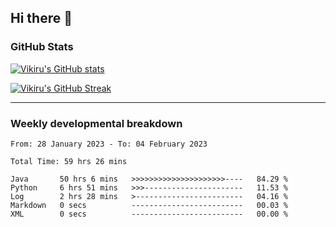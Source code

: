 ## Hi there 👋

### GitHub Stats

[![Vikiru's GitHub stats](https://github-readme-stats.vercel.app/api?username=vikiru&theme=nightowl&include_all_commits=true&count_private=true&hide=stars,contribs&show_icons=true)](https://github.com/anuraghazra/github-readme-stats)

[![Vikiru's GitHub Streak](https://streak-stats.demolab.com/?user=vikiru&theme=nightowl&hide_border=true&date_format=M%20j%5B%2C%20Y%5D)](https://github.com/DenverCoder1/github-readme-streak-stats)

---

### Weekly developmental breakdown

<!--START_SECTION:waka-->

```text
From: 28 January 2023 - To: 04 February 2023

Total Time: 59 hrs 26 mins

Java       50 hrs 6 mins   >>>>>>>>>>>>>>>>>>>>>----   84.29 %
Python     6 hrs 51 mins   >>>----------------------   11.53 %
Log        2 hrs 28 mins   >------------------------   04.16 %
Markdown   0 secs          -------------------------   00.03 %
XML        0 secs          -------------------------   00.00 %
```

<!--END_SECTION:waka-->
